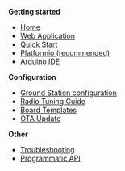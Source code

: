 **Getting started**
* [Home](https://github.com/G4lile0/ESP32-OLED-Fossa-GroundStation/wiki)
* [Web Application](https://github.com/G4lile0/tinyGS/wiki/Web-application)
* [Quick Start](https://github.com/G4lile0/tinyGS/wiki/Quick-Start)
* [Platformio (recommended)](https://github.com/G4lile0/ESP32-OLED-Fossa-GroundStation/wiki/Platformio)
* [Arduino IDE](https://github.com/G4lile0/ESP32-OLED-Fossa-GroundStation/wiki/Arduino-IDE)

**Configuration**
* [Ground Station configuration](https://github.com/G4lile0/ESP32-OLED-Fossa-GroundStation/wiki/Ground-Station-configuration)
* [Radio Tuning Guide](https://github.com/G4lile0/tinyGS/wiki/Radio-Tuning-Guide)
* [Board Templates](https://github.com/G4lile0/tinyGS/wiki/Board-Templates)
* [OTA Update](https://github.com/G4lile0/ESP32-OLED-Fossa-GroundStation/wiki/OTA-Update)

**Other**
* [Troubleshooting](https://github.com/G4lile0/ESP32-OLED-Fossa-GroundStation/wiki/Troubleshooting)
* [Programmatic API](https://github.com/G4lile0/tinyGS/wiki/Programmatic-API)


